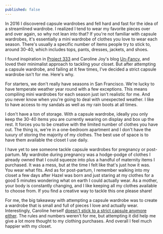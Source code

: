 ```yaml
---
published: false
---
```


In 2016 I discovered capsule wardrobes and fell hard and fast for the idea of a streamlined wardrobe. I realized I tend to wear my favorite pieces over and over again, so why not lean into that? If you're not familiar with capsule wardrobes, it's essentially a mini wardrobe of clothes you love to wear each season. There's usually a specific number of items people try to stick to, around 30-40, which includes tops, pants, dresses, jackets, and shoes. 

I found inspiration in [Project 333](https://bemorewithless.com/project-333/) and Caroline Joy's blog [Un-Fancy](http://www.un-fancy.com), and loved their minimalist approach to tackling your closet. But after attempting a capsule wardrobe, and failing at it few times, I've decided a strict capsule wardrobe isn't for me. Here's why. 

For starters, we don't really have seasons in San Francisco. We're lucky to have temperate weather year round with a few exceptions. This means compiling mini wardrobes for each season just isn't realistic for me. And you never know when you're going to deal with unexpected weather. I like to have access to my sandals as well as my rain boots at all times.  

I don't have a ton of storage. With a capsule wardrobe, ideally you only keep the 30-40 items you are currently wearing on display and box up the rest. It forces you to be creative with the limited number of clothes you have out. The thing is, we're in a one-bedroom apartment and I don't have the luxury of storing the majority of my clothes. The best use of space is to have them available the closet I use daily.

I have yet to see someone tackle capsule wardrobes for pregnancy or post-partum. My wardrobe during pregnancy was a hodge-podge of clothes I already owned that I could squeeze into plus a handful of maternity items I purchased. It was a mess, but at the time I felt like that's just how it was. You wear what fits. And as for post-partum, I remember walking into my closet a few days after Hazel was born and just staring at my clothes for a good 5 minutes wondering what on earth I could actually wear. As a mother, your body is constantly changing, and I like keeping all my clothes available to choose from. If you find a creative way to tackle this one please share!

For me, the big takeaway with attempting a capsule wardrobe was to create a wardrobe that is small and full of pieces I love and actually wear. Interestingly, Caroline herself [doesn't stick to a strict capsule anymore either](http://www.un-fancy.com/about/). The rules and numbers weren't for me, but attempting it did help me give a lot more thought to my clothing purchases. And overall I feel much happier with my closet.
